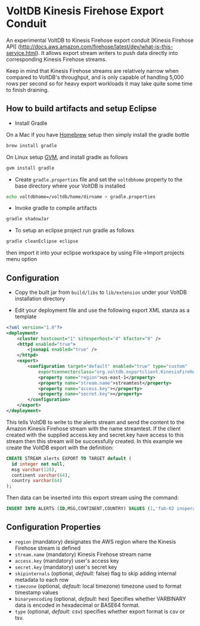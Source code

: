 # VoltDB Kinesis Firehose Export Conduit

An experimental VoltDB to Kinesis Firehose export conduit [Kinesis Firehose API]
(http://docs.aws.amazon.com/firehose/latest/dev/what-is-this-service.html). It
allows export stream writers to push data directly into corresponding Kinesis Firehose streams.

Keep in mind that Kinesis Firehose streams are relatively narrow when compared to VoltDB's
throughput, and is only capable of handling 5,000 rows per second so for heavy export workloads
it may take quite some time to finish draining.

## How to build artifacts and setup Eclipse

* Install Gradle

On a Mac if you have [Homebrew](http://brew.sh/) setup then simply install the gradle bottle

```bash
brew install gradle
```

On Linux setup [GVM](http://gvmtool.net/), and install gradle as follows

```bash
gvm install gradle
```

* Create `gradle.properties` file and set the `voltdbhome` property
   to the base directory where your VoltDB is installed

```bash
echo voltdbhome=/voltdb/home/dirname > gradle.properties
```

* Invoke gradle to compile artifacts

```bash
gradle shadowJar
```

* To setup an eclipse project run gradle as follows

```bash
gradle cleanEclipse eclipse
```
then import it into your eclipse workspace by using File->Import projects menu option

## Configuration

* Copy the built jar from `build/libs` to `lib/extension` under your VoltDB installation directory

* Edit your deployment file and use the following export XML stanza as a template

```xml
<?xml version="1.0"?>
<deployment>
    <cluster hostcount="1" sitesperhost="4" kfactor="0" />
    <httpd enabled="true">
        <jsonapi enabled="true" />
    </httpd>
    <export>
        <configuration target="default" enabled="true" type="custom"
            exportconnectorclass="org.voltdb.exportclient.KinesisFirehoseExportClient">
            <property name="region">us-east-1</property>
            <property name="stream.name">streamtest</property>
            <property name="access.key"></property>
            <property name="secret.key"></property>
        </configuration>
    </export>
</deployment>
```

This tells VoltDB to write to the alerts stream and send the content to the Amazon Kinesis Firehose stream
with the name streamtest. If the client created with the supplied access.key and secret.key have access
to this stream then this stream will be successfully created. In this example we create the VoltDB export
with the definition:

```sql
CREATE STREAM alerts EXPORT TO TARGET default (
  id integer not null,
  msg varchar(128),
  continent varchar(64),
  country varchar(64)
);
```

Then data can be inserted into this export stream using the command:

```sql
INSERT INTO ALERTS (ID,MSG,CONTINENT,COUNTRY) VALUES (1,'fab-02 inoperable','EU','IT');
```

## Configuration Properties

- `region` (mandatory) designates the AWS region where the Kinesis Firehose stream is defined
- `stream.name`  (mandatory) Kinesis Firehose stream name
- `access.key` (mandatory) user's access key
- `secret.key` (mandatory) user's secret key
- `skipinternals` (optional, _default:_ false) flag to skip adding internal metadata to each row
- `timezone` (optional, _default:_ local timezone) timezone used to format timestamp values
- `binaryencoding` (optional, _default:_ hex) Specifies whether VARBINARY data is encoded in hexadecimal or BASE64 format.
- `type` (optional, _default:_ csv) specifies whether export format is csv or tsv.
